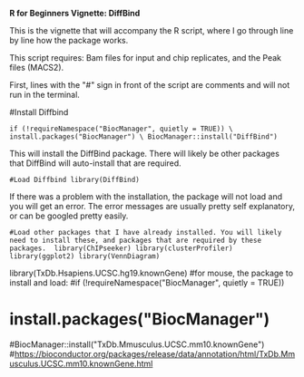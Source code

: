 <b>R for Beginners Vignette: DiffBind</b><br>

This is the vignette that will accompany the R script, where I go through line by line how the package works.

This script requires: Bam files for input and chip replicates, and the Peak files (MACS2).

First, lines with the "#" sign in front of the script are comments and will not run in the terminal.

#Install Diffbind

`if (!requireNamespace("BiocManager", quietly = TRUE)) \
  install.packages("BiocManager") \
BiocManager::install("DiffBind")`

This will install the DiffBind package. There will likely be other packages that DiffBind will auto-install that are required. 

`#Load Diffbind
library(DiffBind)`

If there was a problem with the installation, the package will not load and you will get an error. The error messages are usually pretty self explanatory, or can be googled pretty easily.

`#Load other packages that I have already installed. You will likely need to install these, and packages that are required by these packages. 
library(ChIPseeker)
library(clusterProfiler)
library(ggplot2)
library(VennDiagram)`

library(TxDb.Hsapiens.UCSC.hg19.knownGene)
#for mouse, the package to install and load:
#if (!requireNamespace("BiocManager", quietly = TRUE))
#  install.packages("BiocManager")
#BiocManager::install("TxDb.Mmusculus.UCSC.mm10.knownGene")
#https://bioconductor.org/packages/release/data/annotation/html/TxDb.Mmusculus.UCSC.mm10.knownGene.html
